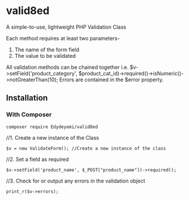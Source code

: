# valid8ed
A simple-to-use, lightweight PHP Validation Class

Each method requires at least two parameters-
1. The name of the form field
2. The value to be validated

All validation methods can be chained together i.e. $v->setField('product_category', $product_cat_id)->required()->isNumeric()->notGreaterThan(10);
Errors are contained in the $error property.

## Installation

### With Composer

````shell
composer require Edydeyemi/valid8ed
````

//1. Create a new instance of the Class
````shell
$v = new ValidateForm(); //Create a new instance of the class
````

//2. Set a field as required
````shell
$v->setField('product_name', $_POST["product_name"])->required();
````

//3. Check for or output any errors in the validation object
````shell
print_r($v->errors);
````
